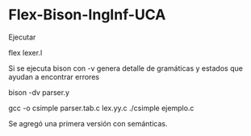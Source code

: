 # Flex-Bison-IngInf-UCA

Ejecutar

flex lexer.l

Si se ejecuta bison con -v genera detalle de gramáticas y estados que ayudan a encontrar errores

bison -dv parser.y 

gcc  -o csimple parser.tab.c lex.yy.c
./csimple ejemplo.c

Se agregó una primera versión con semánticas.
